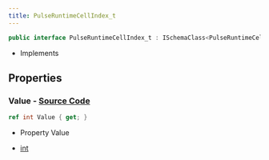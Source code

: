 ```yaml
---
title: PulseRuntimeCellIndex_t
---
```


```csharp
public interface PulseRuntimeCellIndex_t : ISchemaClass<PulseRuntimeCellIndex_t>, ISchemaField, ISchemaClass, INativeHandle
```

- Implements

## Properties

### **Value** - [Source Code](https://github.com/swiftly-solution/swiftlys2/blob/main/managed/src/SwiftlyS2.Generated/Schemas/Interfaces/PulseRuntimeCellIndex_t.cs#L16)

```csharp
ref int Value { get; }
```

- Property Value

- [int](https://learn.microsoft.com/dotnet/api/system.int32)

